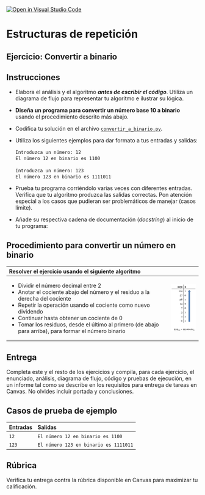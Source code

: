 [![Open in Visual Studio Code](https://classroom.github.com/assets/open-in-vscode-718a45dd9cf7e7f842a935f5ebbe5719a5e09af4491e668f4dbf3b35d5cca122.svg)](https://classroom.github.com/online_ide?assignment_repo_id=12461640&assignment_repo_type=AssignmentRepo)
# Estructuras de repetición
## Ejercicio: Convertir a binario


## Instrucciones
- Elabora el análisis y el algoritmo ***antes de escribir el código***. Utiliza un diagrama de flujo para representar tu algoritmo e ilustrar su lógica.

- **Diseña un programa para convertir un número base 10 a binario** usando el procedimiento descrito más abajo.

- Codifica tu solución en el archivo [`convertir_a_binario.py`](/convertir_a_binario.py).
   
- Utiliza los siguientes ejemplos para dar formato a tus entradas y salidas:
  ```
  Introduzca un número: 12
  El número 12 en binario es 1100
  
  Introduzca un número: 123
  El número 123 en binario es 1111011
  ```
  
- Prueba tu programa corriéndolo varias veces con diferentes entradas. Verifica que tu algoritmo produzca las salidas correctas. Pon atención especial a los casos que pudieran ser problemáticos de manejar (casos límite).

- Añade su respectiva cadena de documentación (*docstring*) al inicio de tu programa:
  
## Procedimiento para convertir un número en binario
|Resolver el ejercicio usando el siguiente algoritmo||
|:------------------------------|---|
|<ul><li>Dividir el número decimal entre 2</li><li>Anotar el cociente abajo del número y el residuo a la derecha del cociente</li><li>Repetir la operación usando el cociente como nuevo dividendo</li><li>Continuar hasta obtener un cociente de 0</li><li>Tomar los residuos, desde el último al primero (de abajo para arriba), para formar el número binario</li></ul>|<img src="assets/convertir-a-binario.png" width=120>|


## Entrega
Completa este y el resto de los ejercicios y compila, para cada ejercicio, el enunciado, análisis, diagrama de flujo, código y pruebas de ejecución, en un informe tal como se describe en los requisitos para entrega de tareas en Canvas. No olvides incluir portada y conclusiones.

## Casos de prueba de ejemplo
| Entradas | Salidas |
|:---------|:--------|
| `12` | `El número 12 en binario es 1100` |
| `123` | `El número 123 en binario es 1111011` |

## Rúbrica
Verifica tu entrega contra la rúbrica disponible en Canvas para maximizar tu calificación.